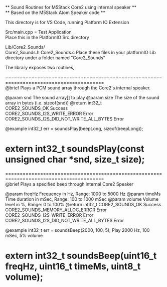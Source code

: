 ** Sound Routines for M5Stack Core2 using internal speaker **  
** Based on the M5Stack Atom Speaker code **
   
This directory is for VS Code, running Platform IO Extension  
  
Src/main.cpp = Test Application  
   Place this in the PlatformIO Src directory  
   
Lib/Core2_Sounds/  
  Core2_Sounds.h
   Core2_Sounds.c
  Place these files in your platformIO Lib directory under a folder named "Core2_Sounds"
  
The library exposes two routines,


========================================================================================  
  @brief Plays a PCM sound array through the Core2's internal speaker.
  
  @param snd       The sound array[] to play
  @param size      The size of the sound array in bytes (i.e. sizeof(snd))
  @return int32_t  
       CORE2_SOUNDS_OK                             Success             
       CORE2_SOUNDS_I2S_WRITE_ERROR                Error
       CORE2_SOUNDS_I2S_DID_NOT_WRITE_ALL_BYTES    Error   
  
  @example int32_t err = soundsPlay(beepLong, sizeof(beepLong));
 
extern int32_t soundsPlay(const unsigned char *snd, size_t size);
========================================================================================  

========================================================================================  
  @brief Plays a specified beep through internal Core2 Speaker
  
  @param freqHz    Frequency in Hz, Range: 1000 to 5000 Hz
  @param timeMs    Time duration in mSec, Range: 100 to 1000 mSec
  @param volume    Volume level in %, Range: 0 to 100%
  @return int32_t 
       CORE2_SOUNDS_OK                             Success             
       CORE2_SOUNDS_MEMORY_ALLOC_ERROR             Error   
       CORE2_SOUNDS_I2S_WRITE_ERROR                Error
       CORE2_SOUNDS_I2S_DID_NOT_WRITE_ALL_BYTES    Error   
  
  @example int32_t err = soundsBeep(2000, 100, 5);
           Play 2000 Hz, 100 mSec, 5% volume
 
extern int32_t soundsBeep(uint16_t freqHz, uint16_t timeMs, uint8_t volume);
========================================================================================  

